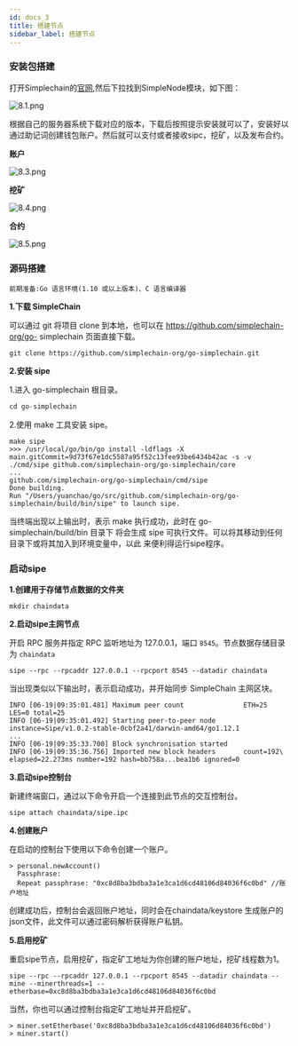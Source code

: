 ```yaml
---
id: docs_3
title: 搭建节点
sidebar_label: 搭建节点
---
```


### 安装包搭建

打开Simplechain的[官网](https://www.simplechain.com),然后下拉找到SimpleNode模块，如下图：

![8.1.png](https://i.loli.net/2020/05/08/PTVEbyztCMnf2RS.png)

根据自己的服务器系统下载对应的版本，下载后按照提示安装就可以了，安装好以通过助记词创建钱包账户。然后就可以支付或者接收sipc，挖矿，以及发布合约。

**账户**

![8.3.png](https://i.loli.net/2020/05/08/rLXhfP6itD1FuHQ.png)

**挖矿**

![8.4.png](https://i.loli.net/2020/05/08/IzTj48FVOS2eQsB.png)

**合约**

![8.5.png](https://i.loli.net/2020/05/08/4MisHXPjFYnpDRm.png)


### 源码搭建

`前期准备:Go 语言环境(1.10 或以上版本)、C 语言编译器`

**1.下载 SimpleChain**

可以通过 git 将项目 clone 到本地，也可以在 https://github.com/simplechain-org/go-
simplechain 页面直接下载。

    git clone https://github.com/simplechain-org/go-simplechain.git 

**2.安装 sipe**

1.进入 go-simplechain 根目录。

```javascript
cd go-simplechain
```

2.使用 make 工具安装 sipe。

    make sipe
    >>> /usr/local/go/bin/go install -ldflags -X main.gitCommit=9d73f67e1dc5587a95f52c13fee93be6434b42ac -s -v ./cmd/sipe github.com/simplechain-org/go-simplechain/core
    ...
    github.com/simplechain-org/go-simplechain/cmd/sipe
    Done building.
    Run "/Users/yuanchao/go/src/github.com/simplechain-org/go-simplechain/build/bin/sipe" to launch sipe.

当终端出现以上输出时，表示 make 执行成功，此时在 go-simplechain/build/bin 目录下 将会生成 sipe 可执行文件。可以将其移动到任何目录下或将其加入到环境变量中，以此 来便利得运行sipe程序。

### 启动sipe

**1.创建用于存储节点数据的文件夹**

    mkdir chaindata

**2.启动sipe主网节点**

开启 RPC 服务并指定 RPC 监听地址为 127.0.0.1，端口 `8545`。节点数据存储目录为 `chaindata`

    sipe --rpc --rpcaddr 127.0.0.1 --rpcport 8545 --datadir chaindata 
    
当出现类似以下输出时，表示启动成功，并开始同步 SimpleChain 主网区块。

    INFO [06-19|09:35:01.481] Maximum peer count               ETH=25 LES=0 total=25
    INFO [06-19|09:35:01.492] Starting peer-to-peer node       instance=Sipe/v1.0.2-stable-0cbf2a41/darwin-amd64/go1.12.1
    ...
    INFO [06-19|09:35:33.700] Block synchronisation started
    INFO [06-19|09:35:36.756] Imported new block headers       count=192\
    elapsed=22.273ms number=192 hash=bb758a...bea1b6 ignored=0

**3.启动sipe控制台**

新建终端窗口，通过以下命令开启一个连接到此节点的交互控制台。 

    sipe attach chaindata/sipe.ipc

**4.创建账户**

在启动的控制台下使用以下命令创建一个账户。

    > personal.newAccount()
      Passphrase:
      Repeat passphrase: "0xc8d8ba3bdba3a1e3ca1d6cd48106d84036f6c0bd" //账户地址

创建成功后，控制台会返回账户地址，同时会在chaindata/keystore 生成账户的json文件，此文件可以通过密码解析获得账户私钥。

**5.启用挖矿**

重启sipe节点，启用挖矿，指定矿工地址为你创建的账户地址，挖矿线程数为1。

    sipe --rpc --rpcaddr 127.0.0.1 --rpcport 8545 --datadir chaindata --mine --minerthreads=1 --etherbase=0xc8d8ba3bdba3a1e3ca1d6cd48106d84036f6c0bd


当然，你也可以通过控制台指定矿工地址并开启挖矿。

    > miner.setEtherbase('0xc8d8ba3bdba3a1e3ca1d6cd48106d84036f6c0bd') 
    > miner.start()

